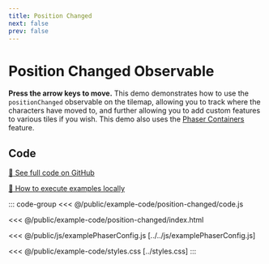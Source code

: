 ```yaml
---
title: Position Changed
next: false
prev: false
---
```


<script setup>
import ExampleFrame from '../../components/ExampleFrame.vue';
</script>

# Position Changed Observable

**Press the arrow keys to move.** This demo demonstrates how to use the `positionChanged` observable on the tilemap, allowing you to track where the characters have moved to, and further allowing you to add custom features to various tiles if you wish. This demo also uses the [Phaser Containers](../phaser-container/index.html) feature.

<ExampleFrame :src="'../../example-code/position-changed/index.html'" />

## Code

[:link: See full code on GitHub](https://github.com/Annoraaq/grid-engine/tree/master/docs/public/example-code/position-changed)

[:open_book: How to execute examples locally](../../p/execute-examples-locally/index.html)

::: code-group
<<< @/public/example-code/position-changed/code.js

<<< @/public/example-code/position-changed/index.html

<<< @/public/js/examplePhaserConfig.js [../../js/examplePhaserConfig.js]

<<< @/public/example-code/styles.css [../styles.css]
:::
